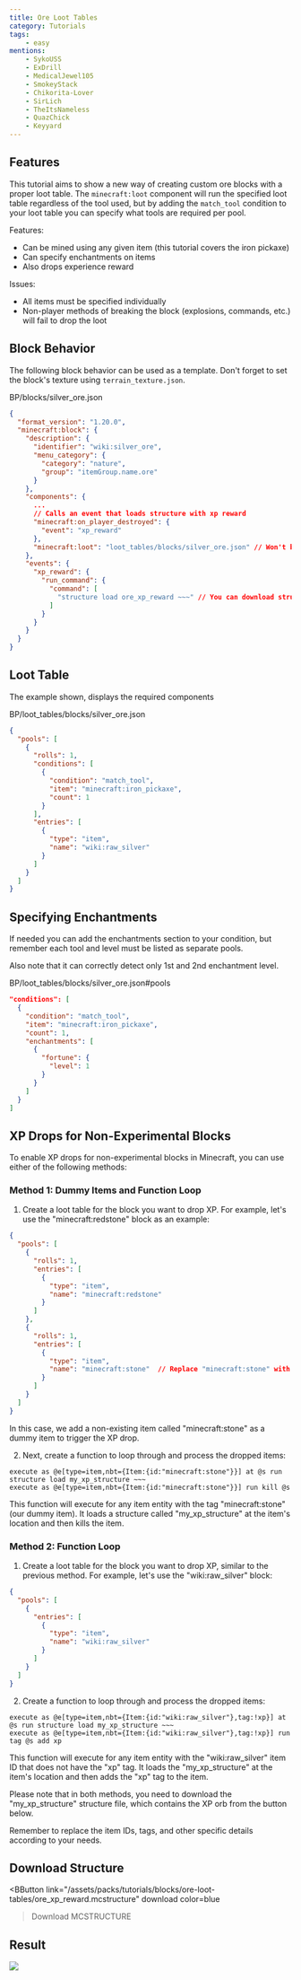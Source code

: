```yaml
---
title: Ore Loot Tables
category: Tutorials
tags:
    - easy
mentions:
    - SykoUSS
    - ExDrill
    - MedicalJewel105
    - SmokeyStack
    - Chikorita-Lover
    - SirLich
    - TheItsNameless
    - QuazChick
    - Keyyard
---
```


## Features

This tutorial aims to show a new way of creating custom ore blocks with a proper loot table. The `minecraft:loot` component will run the specified loot table regardless of the tool used, but by adding the `match_tool` condition to your loot table you can specify what tools are required per pool.

Features:

-   Can be mined using any given item (this tutorial covers the iron pickaxe)
-   Can specify enchantments on items
-   Also drops experience reward

Issues:

-   All items must be specified individually
-   Non-player methods of breaking the block (explosions, commands, etc.) will fail to drop the loot

## Block Behavior

The following block behavior can be used as a template. Don't forget to set the block's texture using `terrain_texture.json`.

<CodeHeader>BP/blocks/silver_ore.json</CodeHeader>

```json
{
  "format_version": "1.20.0",
  "minecraft:block": {
    "description": {
      "identifier": "wiki:silver_ore",
      "menu_category": {
        "category": "nature",
        "group": "itemGroup.name.ore"
      }
    },
    "components": {
      ...
      // Calls an event that loads structure with xp reward
      "minecraft:on_player_destroyed": {
        "event": "xp_reward"
      },
      "minecraft:loot": "loot_tables/blocks/silver_ore.json" // Won't be dropped if using Silk Touch.
    },
    "events": {
      "xp_reward": {
        "run_command": {
          "command": [
            "structure load ore_xp_reward ~~~" // You can download structure with saved xp orbs lower
          ]
        }
      }
    }
  }
}
```

## Loot Table

The example shown, displays the required components

<CodeHeader>BP/loot_tables/blocks/silver_ore.json</CodeHeader>

```json
{
  "pools": [
    {
      "rolls": 1,
      "conditions": [
        {
          "condition": "match_tool",
          "item": "minecraft:iron_pickaxe",
          "count": 1
        }
      ],
      "entries": [
        {
          "type": "item",
          "name": "wiki:raw_silver"
        }
      ]
    }
  ]
}
```

## Specifying Enchantments

If needed you can add the enchantments section to your condition, but remember each tool and level must be listed as separate pools.

Also note that it can correctly detect only 1st and 2nd enchantment level.

<CodeHeader>BP/loot_tables/blocks/silver_ore.json#pools</CodeHeader>

```json
"conditions": [
  {
    "condition": "match_tool",
    "item": "minecraft:iron_pickaxe",
    "count": 1,
    "enchantments": [
      {
        "fortune": {
          "level": 1
        }
      }
    ]
  }
]
```

## XP Drops for Non-Experimental Blocks

To enable XP drops for non-experimental blocks in Minecraft, you can use either of the following methods:

### Method 1: Dummy Items and Function Loop

1. Create a loot table for the block you want to drop XP. For example, let's use the "minecraft:redstone" block as an example:

```json
{
  "pools": [
    {
      "rolls": 1,
      "entries": [
        {
          "type": "item",
          "name": "minecraft:redstone"
        }
      ]
    },
    {
      "rolls": 1,
      "entries": [
        {
          "type": "item",
          "name": "minecraft:stone"  // Replace "minecraft:stone" with a non-existing item ID
        }
      ]
    }
  ]
}
```

In this case, we add a non-existing item called "minecraft:stone" as a dummy item to trigger the XP drop.

2. Next, create a function to loop through and process the dropped items:

```
execute as @e[type=item,nbt={Item:{id:"minecraft:stone"}}] at @s run structure load my_xp_structure ~~~
execute as @e[type=item,nbt={Item:{id:"minecraft:stone"}}] run kill @s
```

This function will execute for any item entity with the tag "minecraft:stone" (our dummy item). It loads a structure called "my_xp_structure" at the item's location and then kills the item.

### Method 2: Function Loop

1. Create a loot table for the block you want to drop XP, similar to the previous method. For example, let's use the "wiki:raw_silver" block:

```json
{
  "pools": [
    {
      "entries": [
        {
          "type": "item",
          "name": "wiki:raw_silver"
        }
      ]
    }
  ]
}
```

2. Create a function to loop through and process the dropped items:

```
execute as @e[type=item,nbt={Item:{id:"wiki:raw_silver"},tag:!xp}] at @s run structure load my_xp_structure ~~~
execute as @e[type=item,nbt={Item:{id:"wiki:raw_silver"},tag:!xp}] run tag @s add xp
```

This function will execute for any item entity with the "wiki:raw_silver" item ID that does not have the "xp" tag. It loads the "my_xp_structure" at the item's location and then adds the "xp" tag to the item.

Please note that in both methods, you need to download the "my_xp_structure" structure file, which contains the XP orb from the button below.

Remember to replace the item IDs, tags, and other specific details according to your needs.

## Download Structure

<BButton
  link="/assets/packs/tutorials/blocks/ore-loot-tables/ore_xp_reward.mcstructure" download
  color=blue
>Download MCSTRUCTURE</BButton>

## Result

![](/assets/images/blocks/ore-loot/result.gif)
